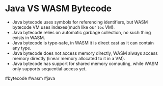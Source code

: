 # Java VS WASM Bytecode
- Java bytecode uses symbols for referencing identifiers, but WASM bytecode VM uses  indexes(much like our `lox` VM).
- Java bytecode relies on automatic garbage collection, no such thing exists in WASM.
- Java bytecode is type-safe, in WASM it is direct cast as it can contain any type.
- Java bytecode does not access memory directly, WASM always access memory directly (linear memory allocated to it in a VM).
- Java bytecode has support for shared memory computing, while WASM only supports sequential access yet.

#bytecode #wasm #java